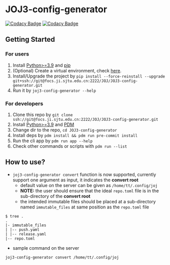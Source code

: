 # JOJ3-config-generator

[![Codacy Badge](https://app.codacy.com/project/badge/Grade/a98f9aa020874a93bc791a7616fccf21)](https://app.codacy.com/gh/joint-online-judge/JOJ3-config-generator/dashboard)
[![Codacy Badge](https://app.codacy.com/project/badge/Coverage/a98f9aa020874a93bc791a7616fccf21)](https://app.codacy.com/gh/joint-online-judge/JOJ3-config-generator/dashboard)

## Getting Started

### For users

1. Install [Python>=3.9](https://www.python.org/) and [pip](https://pip.pypa.io/)
2. (Optional) Create a virtual environment, check [here](https://packaging.python.org/en/latest/guides/installing-using-pip-and-virtual-environments/).
3. Install/Upgrade the project by `pip install --force-reinstall --upgrade git+ssh://git@focs.ji.sjtu.edu.cn:2222/JOJ/JOJ3-config-generator.git`
4. Run it by `joj3-config-generator --help`

### For developers

1. Clone this repo by `git clone ssh://git@focs.ji.sjtu.edu.cn:2222/JOJ/JOJ3-config-generator.git`
2. Install [Python>=3.9](https://www.python.org/) and [PDM](https://pdm-project.org/)
3. Change dir to the repo, `cd JOJ3-config-generator`
4. Install deps by `pdm install && pdm run pre-commit install`
5. Run the cli app by `pdm run app --help`
6. Check other commands or scripts with `pdm run --list`

## How to use?

- `joj3-config-generator convert` function is now supported, currently support one argument as input, it indicates the **convert root**
  - default value on the server can be given as `/home/tt/.config/joj`
  - **NOTE:** the user should ensure that the ideal `repo.toml` file is in the sub-directory of the **convert root**
  - the intended immutable files should be placed at a sub-directory named `immutable_files` at same position as the `repo.toml` file

```shell
$ tree .
.
|- immutable_files
| |-- push.yaml
| |-- release.yaml
|-- repo.toml
```

- sample command on the server

```shell
joj3-config-generator convert /home/tt/.config/joj
```
